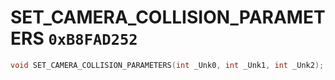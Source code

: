 # SET_CAMERA_COLLISION_PARAMETERS `0xB8FAD252`

```cpp
void SET_CAMERA_COLLISION_PARAMETERS(int _Unk0, int _Unk1, int _Unk2);
```